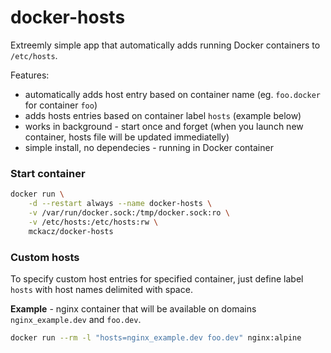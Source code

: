# docker-hosts

Extreemly simple app that automatically adds running Docker containers to `/etc/hosts`. 

Features:
 * automatically adds host entry based on container name (eg. `foo.docker` for container `foo`)
 * adds hosts entries based on container label `hosts` (example below)
 * works in background - start once and forget (when you launch new container, hosts file will be updated immediatelly) 
 * simple install, no dependecies - running in Docker container

### Start container

```bash
docker run \
    -d --restart always --name docker-hosts \
    -v /var/run/docker.sock:/tmp/docker.sock:ro \
    -v /etc/hosts:/etc/hosts:rw \
    mckacz/docker-hosts
```

### Custom hosts

To specify custom host entries for specified container, just define label `hosts` with host names 
delimited with space.    

**Example** - nginx container that will be available on domains `nginx_example.dev` and `foo.dev`.

```bash
docker run --rm -l "hosts=nginx_example.dev foo.dev" nginx:alpine
```
